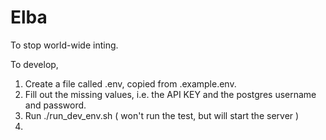 # Elba
To stop world-wide inting.

To develop, 

1. Create a file called .env, copied from .example.env.
2. Fill out the missing values, i.e. the API KEY and the postgres username and password.
3. Run ./run_dev_env.sh ( won't run the test, but will start the server )
4. 

